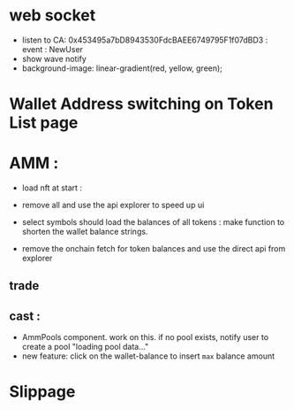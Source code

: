 # web socket

- listen to CA: 0x453495a7bD8943530FdcBAEE6749795F1f07dBD3 : event : NewUser
- show wave notify
- background-image: linear-gradient(red, yellow, green);

# Wallet Address switching on Token List page

# AMM :

- load nft at start :

- <TokenBalance> remove all and use the api explorer to speed up ui

- select symbols should load the balances of all tokens : make function to shorten the wallet balance strings.
- remove the onchain fetch for token balances and use the direct api from explorer

## trade

## cast :

- AmmPools component. work on this. if no pool exists, notify user to create a pool "loading pool data..."
- new feature: click on the wallet-balance to insert `max` balance amount

# Slippage

